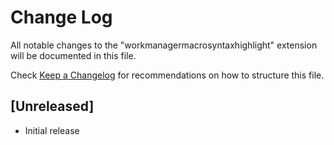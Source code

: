 # Change Log

All notable changes to the "workmanagermacrosyntaxhighlight" extension will be documented in this file.

Check [Keep a Changelog](http://keepachangelog.com/) for recommendations on how to structure this file.

## [Unreleased]

- Initial release